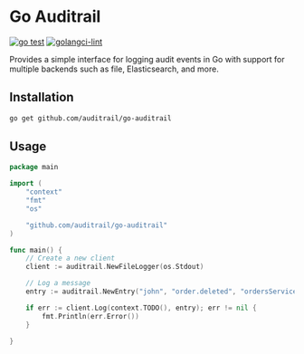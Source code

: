 # Go Auditrail

[![go test](https://github.com/botchris/go-auditrail/actions/workflows/go-test.yml/badge.svg)](https://github.com/botchris/go-auditrail/actions/workflows/go-test.yml)
[![golangci-lint](https://github.com/botchris/go-auditrail/actions/workflows/golangci-lint.yml/badge.svg)](https://github.com/botchris/go-auditrail/actions/workflows/golangci-lint.yml)

Provides a simple interface for logging audit events in Go with support for multiple backends such as
file, Elasticsearch, and more.

## Installation

```bash
go get github.com/auditrail/go-auditrail
```

## Usage

```go
package main

import (
    "context"
    "fmt"
    "os"

    "github.com/auditrail/go-auditrail"
)

func main() {
    // Create a new client
    client := auditrail.NewFileLogger(os.Stdout)

    // Log a message
    entry := auditrail.NewEntry("john", "order.deleted", "ordersService)

    if err := client.Log(context.TODO(), entry); err != nil {
        fmt.Println(err.Error())
    }

}
```
